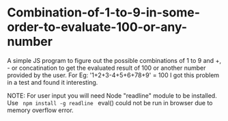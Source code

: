 # Combination-of-1-to-9-in-some-order-to-evaluate-100-or-any-number

A simple JS program to figure out the possible combinations of 1 to 9 and +, - or concatination to get the evaluated result of 100 or another number provided by the user.
For Eg: '1+2+3-4+5+6+78+9' = 100
I got this problem in a test and found it interesting.

NOTE: For user input you will need Node "readline" module to be installed. Use 
      <code> npm install -g readline </code>
      eval() could not be run in browser due to memory overflow error.
      
